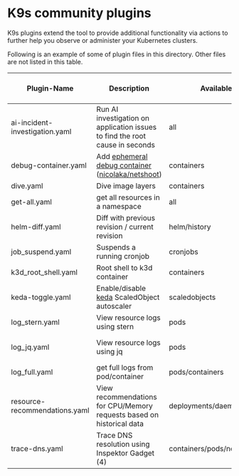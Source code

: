 # K9s community plugins

K9s plugins extend the tool to provide additional functionality via actions to further help you observe or administer your Kubernetes clusters.

Following is an example of some of plugin files in this directory. Other files are not listed in this table.

| Plugin-Name                    | Description                                                                  | Available on Views                  | Shortcut  | Kubectl plugin, external dependencies                                                 |
| ------------------------------ | ---------------------------------------------------------------------------- | ----------------------------------- |-----------| ------------------------------------------------------------------------------------- |
| ai-incident-investigation.yaml | Run AI investigation on application issues to find the root cause in seconds | all                                 | Shift-h/o | [HolmesGPT](https://github.com/robusta-dev/holmesgpt)                                 |
| debug-container.yaml            | Add [ephemeral debug container](1)<br>([nicolaka/netshoot](2))               | containers                          | Shift-d   |                                                                                       |
| dive.yaml                       | Dive image layers                                                            | containers                          | d         | [Dive](https://github.com/wagoodman/dive)                                             |
| get-all.yaml                    | get all resources in a namespace                                             | all                                 | g         | [Krew](https://krew.sigs.k8s.io/), [ketall](https://github.com/corneliusweig/ketall/) |
| helm-diff.yaml                  | Diff with previous revision / current revision                               | helm/history                        | Shift-D/Q | [helm-diff](https://github.com/databus23/helm-diff) |
| job_suspend.yaml                | Suspends a running cronjob                                                   | cronjobs                            | Ctrl-s    |                                                                                       |
| k3d_root_shell.yaml             | Root shell to k3d container                                                  | containers                          | Shift-s   | [jq](https://stedolan.github.io/jq/)                                                  |
| keda-toggle.yaml                | Enable/disable [keda](3) ScaledObject autoscaler                             | scaledobjects                       | Ctrl-N    |                                                                                       |
| log_stern.yaml                  | View resource logs using stern                                               | pods                                | Ctrl-l    |                                                                                       |
| log_jq.yaml                     | View resource logs using jq                                                  | pods                                | Ctrl-j    | kubectl-plugins/kubectl-jq                                                            |
| log_full.yaml                   | get full logs from pod/container                                             | pods/containers                     | Ctrl-l    |                                                                                       |
| resource-recommendations.yaml   | View recommendations for CPU/Memory requests based on historical data        | deployments/daemonsets/statefulsets | Shift-k   | [Robusta KRR](https://github.com/robusta-dev/krr)                                     |
| trace-dns.yaml                     | Trace DNS resolution using Inspektor Gadget (4)                              | containers/pods/nodes               | Shift-d   |                                                                                       |

[1]: https://kubernetes.io/docs/tasks/debug/debug-application/debug-running-pod/#ephemeral-container
[2]: https://github.com/nicolaka/netshoot
[3]: https://keda.sh/
[4]: https://inspektor-gadget.io/
